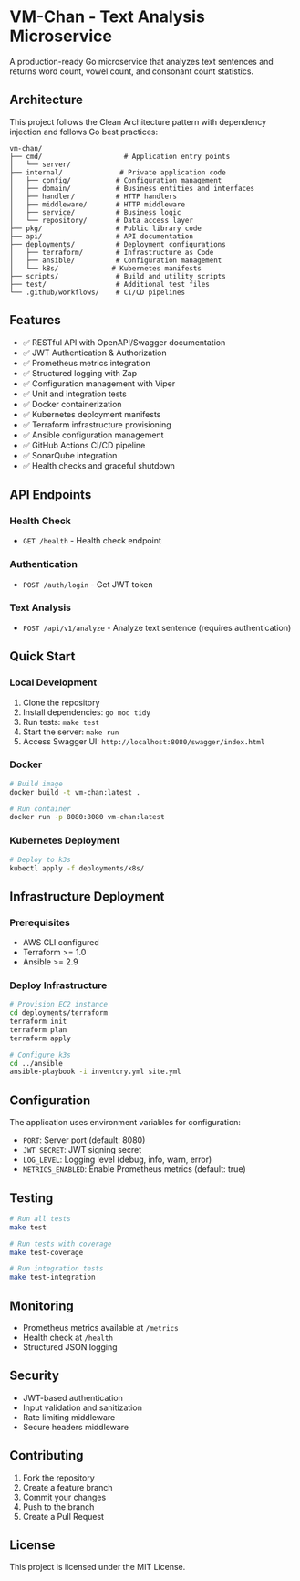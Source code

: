 # VM-Chan - Text Analysis Microservice

A production-ready Go microservice that analyzes text sentences and returns word count, vowel count, and consonant count statistics.

## Architecture

This project follows the Clean Architecture pattern with dependency injection and follows Go best practices:

```
vm-chan/
├── cmd/                    # Application entry points
│   └── server/
├── internal/              # Private application code
│   ├── config/           # Configuration management
│   ├── domain/           # Business entities and interfaces
│   ├── handler/          # HTTP handlers
│   ├── middleware/       # HTTP middleware
│   ├── service/          # Business logic
│   └── repository/       # Data access layer
├── pkg/                  # Public library code
├── api/                  # API documentation
├── deployments/          # Deployment configurations
│   ├── terraform/        # Infrastructure as Code
│   ├── ansible/          # Configuration management
│   └── k8s/             # Kubernetes manifests
├── scripts/              # Build and utility scripts
├── test/                 # Additional test files
└── .github/workflows/    # CI/CD pipelines
```

## Features

- ✅ RESTful API with OpenAPI/Swagger documentation
- ✅ JWT Authentication & Authorization
- ✅ Prometheus metrics integration
- ✅ Structured logging with Zap
- ✅ Configuration management with Viper
- ✅ Unit and integration tests
- ✅ Docker containerization
- ✅ Kubernetes deployment manifests
- ✅ Terraform infrastructure provisioning
- ✅ Ansible configuration management
- ✅ GitHub Actions CI/CD pipeline
- ✅ SonarQube integration
- ✅ Health checks and graceful shutdown

## API Endpoints

### Health Check
- `GET /health` - Health check endpoint

### Authentication
- `POST /auth/login` - Get JWT token

### Text Analysis
- `POST /api/v1/analyze` - Analyze text sentence (requires authentication)

## Quick Start

### Local Development

1. Clone the repository
2. Install dependencies: `go mod tidy`
3. Run tests: `make test`
4. Start the server: `make run`
5. Access Swagger UI: `http://localhost:8080/swagger/index.html`

### Docker

```bash
# Build image
docker build -t vm-chan:latest .

# Run container
docker run -p 8080:8080 vm-chan:latest
```

### Kubernetes Deployment

```bash
# Deploy to k3s
kubectl apply -f deployments/k8s/
```

## Infrastructure Deployment

### Prerequisites

- AWS CLI configured
- Terraform >= 1.0
- Ansible >= 2.9

### Deploy Infrastructure

```bash
# Provision EC2 instance
cd deployments/terraform
terraform init
terraform plan
terraform apply

# Configure k3s
cd ../ansible
ansible-playbook -i inventory.yml site.yml
```

## Configuration

The application uses environment variables for configuration:

- `PORT`: Server port (default: 8080)
- `JWT_SECRET`: JWT signing secret
- `LOG_LEVEL`: Logging level (debug, info, warn, error)
- `METRICS_ENABLED`: Enable Prometheus metrics (default: true)

## Testing

```bash
# Run all tests
make test

# Run tests with coverage
make test-coverage

# Run integration tests
make test-integration
```

## Monitoring

- Prometheus metrics available at `/metrics`
- Health check at `/health`
- Structured JSON logging

## Security

- JWT-based authentication
- Input validation and sanitization
- Rate limiting middleware
- Secure headers middleware

## Contributing

1. Fork the repository
2. Create a feature branch
3. Commit your changes
4. Push to the branch
5. Create a Pull Request

## License

This project is licensed under the MIT License.
